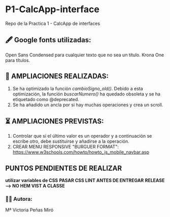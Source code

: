 # P1-CalcApp-interface
Repo de la Practica 1 - CalcApp de interfaces

## 🖋️ Google fonts utilizadas:
Open Sans Condensed para cualquier texto que no sea un título.
Krona One para títulos.

## 🌟 AMPLIACIONES REALIZADAS:
1. Se ha optimizado la función *cambioSigno_old()*. Debido a esta optimización, la función *buscarNumero()*
ha quedado obsoleta y se ha etiquetado como @deprecated.
2. Se ha añadido un ancla por si hay muchas operaciones y crea un scroll.

## ⏳ AMPLIACIONES PREVISTAS:
1. Controlar que si el último valor es un operador y a continuación se escribe otro, debe sustituirse y añadirse a la operación.
2. CREAR MENU RESPONSIVE "BURGUER FORMAT": https://www.w3schools.com/howto/howto_js_mobile_navbar.asp

## PUNTOS PENDIENTES DE REALIZAR

__utilizar variables de CSS__
__PASAR CSS LINT ANTES DE ENTREGAR__
__RELEASE --> NO HEM VIST A CLASSE__

### 👩‍💻 Autora:
Mª Victoria Peñas Miró